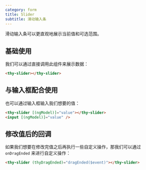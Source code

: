 ```yaml
---
category: form
title: Slider
subtitle: 滑动输入条
---
```


滑动输入条可以更直观地展示当前值和可选范围。

## 基础使用
我们可以通过直接调用此组件来展示数据：
```html
<thy-slider></thy-slider>
```
<example name="thy-slider-basic-example" />  

## 与输入框配合使用  
也可以通过输入框输入我们想要的值：
```html
<thy-slider [(ngModel)]="value"></thy-slider>
<input [(ngModel)]="value" />
```
<example name="thy-slider-input-value-example" />  

## 修改值后的回调
如果我们想要在修改完值之后再执行一些自定义操作，那我们可以通过 `onDragEnded` 来进行自定义操作：
```html
<thy-slider (thyDragEnded)="dragEnded($event)"></thy-slider>
```

<example name="thy-slider-drag-end-callback-example" />  
